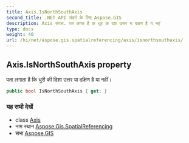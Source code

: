 ```yaml
---
title: Axis.IsNorthSouthAxis
second_title: .NET API संदर्भ के लिए Aspose.GIS
description: Axis संपत्त. पत लगत है क धुर क दश उत्तर य दक्षण है य नहं
type: docs
weight: 40
url: /hi/net/aspose.gis.spatialreferencing/axis/isnorthsouthaxis/
---
```

## Axis.IsNorthSouthAxis property

पता लगाता है कि धुरी की दिशा उत्तर या दक्षिण है या नहीं।

```csharp
public bool IsNorthSouthAxis { get; }
```

### यह सभी देखें

* class [Axis](../)
* नाम स्थान [Aspose.Gis.SpatialReferencing](../../axis/)
* सभा [Aspose.GIS](../../../)


